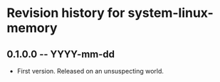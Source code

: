 # Revision history for system-linux-memory

## 0.1.0.0  -- YYYY-mm-dd

* First version. Released on an unsuspecting world.
